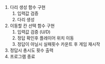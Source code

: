 1. 다리 생성 함수 구현
   1. 입력값 검증
   2. 다리 생성
2. 이동할 칸 선택 함수 구현
   1. 입력값 검증 (U/D)
   2. 정답 확인후 플레이어 위치 이동
   3. 정답이 아닐시 실패횟수 카운트 후 게임 재시작
3. 정답시 총시도 횟수 출력
4. 프로그램 종료
